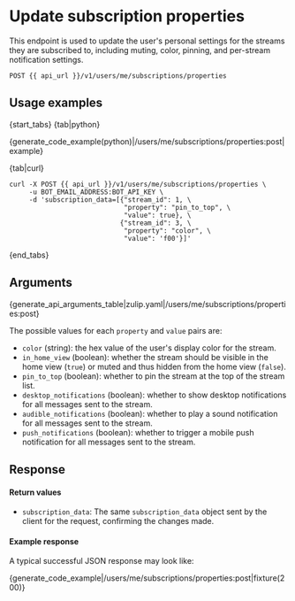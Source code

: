 # Update subscription properties

This endpoint is used to update the user's personal settings for the
streams they are subscribed to, including muting, color, pinning, and
per-stream notification settings.

`POST {{ api_url }}/v1/users/me/subscriptions/properties`

## Usage examples

{start_tabs}
{tab|python}

{generate_code_example(python)|/users/me/subscriptions/properties:post|example}

{tab|curl}

``` curl
curl -X POST {{ api_url }}/v1/users/me/subscriptions/properties \
     -u BOT_EMAIL_ADDRESS:BOT_API_KEY \
     -d 'subscription_data=[{"stream_id": 1, \
                             "property": "pin_to_top", \
                             "value": true}, \
                            {"stream_id": 3, \
                             "property": "color", \
                             "value": 'f00'}]'
```

{end_tabs}

## Arguments

{generate_api_arguments_table|zulip.yaml|/users/me/subscriptions/properties:post}

The possible values for each `property` and `value` pairs are:

* `color` (string): the hex value of the user's display color for the stream.
* `in_home_view` (boolean): whether the stream should be visible in the home
    view (`true`) or muted and thus hidden from the home view (`false`).
* `pin_to_top` (boolean): whether to pin the stream at the top of the stream list.
* `desktop_notifications` (boolean): whether to show desktop notifications
    for all messages sent to the stream.
* `audible_notifications` (boolean): whether to play a sound
  notification for all messages sent to the stream.
* `push_notifications` (boolean): whether to trigger a mobile push
    notification for all messages sent to the stream.

## Response

#### Return values

* `subscription_data`: The same `subscription_data` object sent by the client
    for the request, confirming the changes made.

#### Example response

A typical successful JSON response may look like:

{generate_code_example|/users/me/subscriptions/properties:post|fixture(200)}
